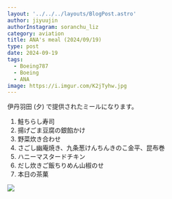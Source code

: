 ```yaml
---
layout: '../../../layouts/BlogPost.astro'
author: jiyuujin
authorInstagram: soranchu_liz
category: aviation
title: ANA's meal (2024/09/19)
type: post
date: 2024-09-19
tags:
  - Boeing787
  - Boeing
  - ANA
image: https://i.imgur.com/K2jTyhw.jpg
---
```


伊丹羽田 (夕) で提供されたミールになります。

1. 鮭ちらし寿司
2. 揚げごま豆腐の銀餡かけ
3. 野菜炊き合わせ
4. さごし幽庵焼き、九条葱けんちんきのこ金平、昆布巻
5. ハニーマスタードチキン
6. だし炊きご飯ちりめん山椒のせ
7. 本日の茶菓

![](/assets/img/20240919/kinaishoku.JPG)
